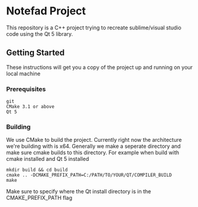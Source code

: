 # Notefad Project
This repository is a C++ project trying to recreate sublime/visual studio code using the Qt 5 library.

## Getting Started

These instructions will get you a copy of the project up and running on your local machine

### Prerequisites

```
git
CMake 3.1 or above
Qt 5
```

### Building

We use CMake to build the project. Currently right now the architecture we're building with is x64.
Generally we make a seperate directory and make sure cmake builds to this directory. For example
when build with cmake installed and Qt 5 installed
```
mkdir build && cd build
cmake .. -DCMAKE_PREFIX_PATH=C:/PATH/TO/YOUR/QT/COMPILER_BUILD
make
```

Make sure to specify where the Qt install directory is in the CMAKE_PREFIX_PATH flag
